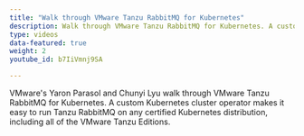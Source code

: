 ```yaml
---
title: "Walk through VMware Tanzu RabbitMQ for Kubernetes"
description: Walk through VMware Tanzu RabbitMQ for Kubernetes. A custom Kubernetes cluster operator makes it easy to run Tanzu RabbitMQ on any certified Kubernetes distribution. 
type: videos
data-featured: true
weight: 2
youtube_id: b7IiVmnj9SA

---
```

 VMware's Yaron Parasol and Chunyi Lyu walk through VMware Tanzu RabbitMQ for Kubernetes. A custom Kubernetes cluster operator makes it easy to run Tanzu RabbitMQ on any certified Kubernetes distribution, including all of the VMware Tanzu Editions.